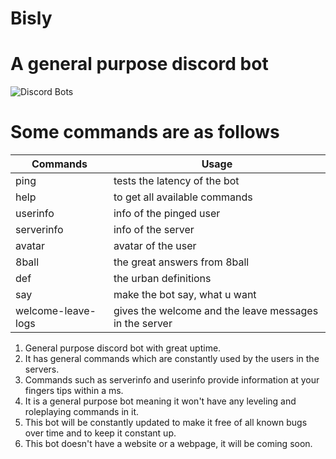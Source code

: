 Bisly
=====
# A general purpose discord bot
![Discord Bots](https://discordbots.org/api/widget/496198253193461792.svg)
  
# Some commands are as follows
|Commands          |Usage                                                 |
|------------------|------------------------------------------------------|
|ping              |tests the latency of the bot                          |
|help              |to get all available commands                         |
|userinfo          |info of the pinged user                               |
|serverinfo        |info of the server                                    |
|avatar            |avatar of the user                                    |
|8ball             |the great answers from 8ball                          |
|def               |the urban definitions                                 |
|say               |make the bot say, what u want                         |
|welcome-leave-logs|gives the welcome and the leave messages in the server|

1. General purpose discord bot with great uptime.
2. It has general commands which are constantly used by the users in the servers.
3. Commands such as serverinfo and userinfo provide information at your fingers tips within a ms. 
4. It is a general purpose bot meaning it won't have any leveling and roleplaying commands in it.
5. This bot will be constantly updated to make it free of all known bugs over time and to keep it constant up. 
6. This bot doesn't have a website or a webpage, it will be coming soon.
